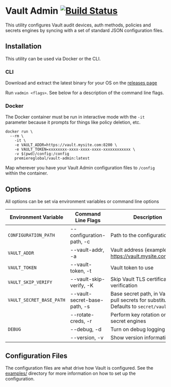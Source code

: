 # Vault Admin [![Build Status](https://travis-ci.org/PremiereGlobal/vault-admin.svg?branch=master)](https://travis-ci.org/PremiereGlobal/vault-admin)

This utility configures Vault audit devices, auth methods, policies and secrets engines by syncing with a set of standard JSON configuration files.

## Installation

This utility can be used via Docker or the CLI.

### CLI
Download and extract the latest binary for your OS on the [releases page](https://github.com/PremiereGlobal/vault-admin/releases)

Run `vadmin <flags>`.  See below for a description of the command line flags.

### Docker
The Docker container must be run in interactive mode with the `-it` parameter because it prompts for things like policy deletion, etc.

```
docker run \
  --rm \
	-it \
	-e VAULT_ADDR=https://vault.mysite.com:8200 \
	-e VAULT_TOKEN=xxxxxxxx-xxxx-xxxx-xxxx-xxxxxxxxxxxx \
	-v $(pwd)/config:/config
	premiereglobal/vault-admin:latest
```

Map wherever you have your Vault Admin configuration files to `/config` within the container.

## Options
All options can be set via environment variables or command line options

| Environment Variable               | Command Line Flags | Description                           |
| ----------------------- | ----------------------------------    | ---------------------------------------------------------- |
| `CONFIGURATION_PATH` | --configuration-path, -c | Path to the configuration files |
| `VAULT_ADDR` | --vault-addr, -a | Vault address (example: https://vault.mysite.com:8200) |
| `VAULT_TOKEN` | --vault-token, -t | Vault token to use |
| `VAULT_SKIP_VERIFY` | --vault-skip-verify, -K | Skip Vault TLS certificate verification |
| `VAULT_SECRET_BASE_PATH`  | --vault-secret-base-path, -s | Base secret path, in Vault, to pull secrets for substitution. Defaults to `secret/vault-admin` |
|   | --rotate-creds, -r | Perform key rotation on AWS secret engines |
| `DEBUG`  | --debug, -d | Turn on debug logging |
|   | --version, -v | Show version information |

## Configuration Files
The configuration files are what drive how Vault is configured.  See the [examples/](examples/) directory for more information on how to set up the configuration.
